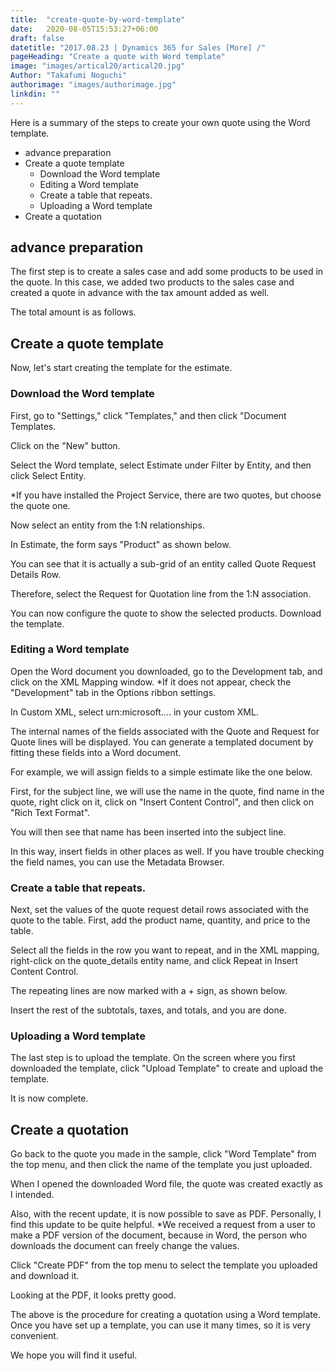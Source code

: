 ```yaml
---
title:  "create-quote-by-word-template"
date:   2020-08-05T15:53:27+06:00
draft: false
datetitle: "2017.08.23 | Dynamics 365 for Sales [More] /"
pageHeading: "Create a quote with Word template"
image: "images/artical20/artical20.jpg"
Author: "Takafumi Noguchi"
authorimage: "images/authorimage.jpg"
linkdin: ""
---
```

<!-- Intro  -->
Here is a summary of the steps to create your own quote using the Word template.
<!-- Table of Content -->
* advance preparation
* Create a quote template
  * Download the Word template
  * Editing a Word template
  * Create a table that repeats.
  * Uploading a Word template
* Create a quotation

## advance preparation
The first step is to create a sales case and add some products to be used in the quote. In this case, we added two products to the sales case and created a quote in advance with the tax amount added as well.
<!-- Image= wordtemp01.png -->

The total amount is as follows.
<!-- Image= wordtemp02.png -->

## Create a quote template
Now, let's start creating the template for the estimate.

### Download the Word template
First, go to "Settings," click "Templates," and then click "Document Templates.
<!-- Image= wordtemp03.png -->

Click on the "New" button.

Select the Word template, select Estimate under Filter by Entity, and then click Select Entity.
<!-- Image= wordtemp05.png -->
<!-- Image= wordtemp06.png -->

*If you have installed the Project Service, there are two quotes, but choose the quote one.


Now select an entity from the 1:N relationships.

In Estimate, the form says "Product" as shown below.
<!-- Image= wordtemp07.png -->

You can see that it is actually a sub-grid of an entity called Quote Request Details Row.
<!-- Image= wordtemp08.png -->

Therefore, select the Request for Quotation line from the 1:N association.
<!-- Imahe= wordtemp09.png -->

You can now configure the quote to show the selected products. Download the template.

### Editing a Word template
Open the Word document you downloaded, go to the Development tab, and click on the XML Mapping window.
*If it does not appear, check the "Development" tab in the Options ribbon settings.
<!-- Image= wordtemp10.png -->

In Custom XML, select urn:microsoft.... in your custom XML.
<!-- Image= wordtemp11.png -->

The internal names of the fields associated with the Quote and Request for Quote lines will be displayed. You can generate a templated document by fitting these fields into a Word document.
<!-- Image= wordtemp12.png -->

For example, we will assign fields to a simple estimate like the one below.
<!-- Image= wordtemp13.png -->

First, for the subject line, we will use the name in the quote, find name in the quote, right click on it, click on "Insert Content Control", and then click on "Rich Text Format".
<!-- Image= wordtemp14.png -->

You will then see that name has been inserted into the subject line.
<!-- Image= wordtemp15.png -->

In this way, insert fields in other places as well. If you have trouble checking the field names, you can use the Metadata Browser.
<!-- Image= wordtemp16.png -->

### Create a table that repeats.
Next, set the values of the quote request detail rows associated with the quote to the table.
First, add the product name, quantity, and price to the table.
<!-- Image= wordtemp17.png -->

Select all the fields in the row you want to repeat, and in the XML mapping, right-click on the quote_details entity name, and click Repeat in Insert Content Control.
<!-- Image= wordtemp18.png -->

The repeating lines are now marked with a + sign, as shown below.
<!-- Image= wordtemp19.png -->

Insert the rest of the subtotals, taxes, and totals, and you are done.
<!-- Image= wordtemp20.png -->

### Uploading a Word template
The last step is to upload the template. On the screen where you first downloaded the template, click "Upload Template" to create and upload the template.
<!-- Image= wordtemp21.png -->

It is now complete.

## Create a quotation
Go back to the quote you made in the sample, click "Word Template" from the top menu, and then click the name of the template you just uploaded.
<!-- Image= wordtemp22.png -->

When I opened the downloaded Word file, the quote was created exactly as I intended.
<!-- Image= wordtemp23.png -->

Also, with the recent update, it is now possible to save as PDF. Personally, I find this update to be quite helpful.
*We received a request from a user to make a PDF version of the document, because in Word, the person who downloads the document can freely change the values.

Click "Create PDF" from the top menu to select the template you uploaded and download it.
<!-- Image= wordtemp24.png -->

Looking at the PDF, it looks pretty good.
<!-- Image= wordtemp25.png -->

The above is the procedure for creating a quotation using a Word template. Once you have set up a template, you can use it many times, so it is very convenient.

We hope you will find it useful.